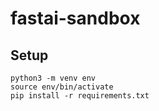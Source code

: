 # fastai-sandbox

## Setup

```
python3 -m venv env
source env/bin/activate
pip install -r requirements.txt
```